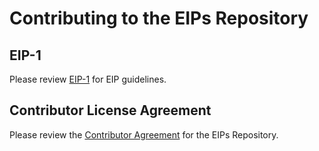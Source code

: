 # Contributing to the EIPs Repository

## EIP-1

Please review [EIP-1](https://eips.ethereum.org/EIPS/eip-1) for EIP guidelines.

## Contributor License Agreement

Please review the [Contributor Agreement](https://eips.ethereum.org/contributor-agreement) for the EIPs Repository.
